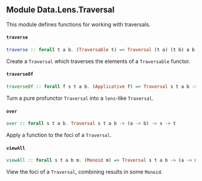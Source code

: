 ## Module Data.Lens.Traversal

This module defines functions for working with traversals.

#### `traverse`

``` purescript
traverse :: forall t a b. (Traversable t) => Traversal (t a) (t b) a b
```

Create a `Traversal` which traverses the elements of a `Traversable` functor.

#### `traverseOf`

``` purescript
traverseOf :: forall f s t a b. (Applicative f) => Traversal s t a b -> (a -> f b) -> s -> f t
```

Turn a pure profunctor `Traversal` into a `lens`-like `Traversal`.

#### `over`

``` purescript
over :: forall s t a b. Traversal s t a b -> (a -> b) -> s -> t
```

Apply a function to the foci of a `Traversal`.

#### `viewAll`

``` purescript
viewAll :: forall s t a b m. (Monoid m) => Traversal s t a b -> (a -> m) -> s -> m
```

View the foci of a `Traversal`, combining results in some `Monoid`.


